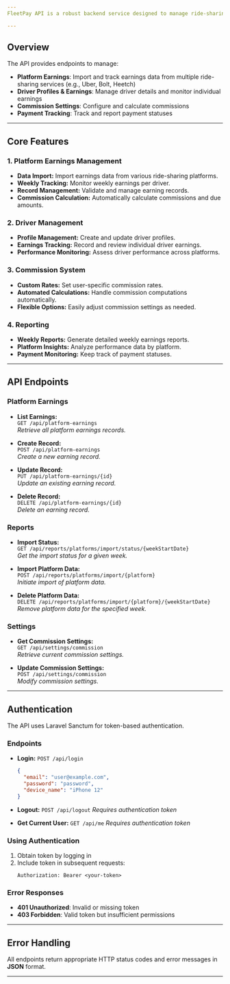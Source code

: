 ```yaml
---
FleetPay API is a robust backend service designed to manage ride-sharing fleet operations, earnings, and driver payments.

---
```


## Overview

The API provides endpoints to manage:

- **Platform Earnings**: Import and track earnings data from multiple ride-sharing services (e.g., Uber, Bolt, Heetch)
- **Driver Profiles & Earnings**: Manage driver details and monitor individual earnings
- **Commission Settings**: Configure and calculate commissions
- **Payment Tracking**: Track and report payment statuses

---

## Core Features

### 1. Platform Earnings Management
- **Data Import:** Import earnings data from various ride-sharing platforms.
- **Weekly Tracking:** Monitor weekly earnings per driver.
- **Record Management:** Validate and manage earning records.
- **Commission Calculation:** Automatically calculate commissions and due amounts.

### 2. Driver Management
- **Profile Management:** Create and update driver profiles.
- **Earnings Tracking:** Record and review individual driver earnings.
- **Performance Monitoring:** Assess driver performance across platforms.

### 3. Commission System
- **Custom Rates:** Set user-specific commission rates.
- **Automated Calculations:** Handle commission computations automatically.
- **Flexible Options:** Easily adjust commission settings as needed.

### 4. Reporting
- **Weekly Reports:** Generate detailed weekly earnings reports.
- **Platform Insights:** Analyze performance data by platform.
- **Payment Monitoring:** Keep track of payment statuses.

---

## API Endpoints

### Platform Earnings
- **List Earnings:**  
  `GET /api/platform-earnings`  
  _Retrieve all platform earnings records._

- **Create Record:**  
  `POST /api/platform-earnings`  
  _Create a new earning record._

- **Update Record:**  
  `PUT /api/platform-earnings/{id}`  
  _Update an existing earning record._

- **Delete Record:**  
  `DELETE /api/platform-earnings/{id}`  
  _Delete an earning record._

### Reports
- **Import Status:**  
  `GET /api/reports/platforms/import/status/{weekStartDate}`  
  _Get the import status for a given week._

- **Import Platform Data:**  
  `POST /api/reports/platforms/import/{platform}`  
  _Initiate import of platform data._

- **Delete Platform Data:**  
  `DELETE /api/reports/platforms/import/{platform}/{weekStartDate}`  
  _Remove platform data for the specified week._

### Settings
- **Get Commission Settings:**  
  `GET /api/settings/commission`  
  _Retrieve current commission settings._

- **Update Commission Settings:**  
  `POST /api/settings/commission`  
  _Modify commission settings._

---

## Authentication

The API uses Laravel Sanctum for token-based authentication.

### Endpoints

- **Login:**
  `POST /api/login`
  ```json
  {
    "email": "user@example.com",
    "password": "password",
    "device_name": "iPhone 12"
  }
  ```

- **Logout:**
  `POST /api/logout`
  _Requires authentication token_

- **Get Current User:**
  `GET /api/me`
  _Requires authentication token_

### Using Authentication

1. Obtain token by logging in
2. Include token in subsequent requests:
   ```
   Authorization: Bearer <your-token>
   ```

### Error Responses

- **401 Unauthorized**: Invalid or missing token
- **403 Forbidden**: Valid token but insufficient permissions

---

## Error Handling

All endpoints return appropriate HTTP status codes and error messages in **JSON** format.

---
